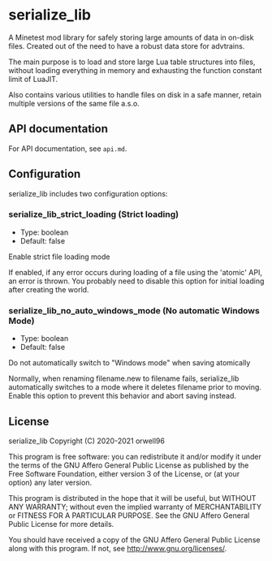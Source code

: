 # serialize_lib
A Minetest mod library for safely storing large amounts of data in on-disk files.
Created out of the need to have a robust data store for advtrains.

The main purpose is to load and store large Lua table structures into files, without loading everything in memory and exhausting the function constant limit of LuaJIT.

Also contains various utilities to handle files on disk in a safe manner, retain multiple versions of the same file a.s.o.

## API documentation

For API documentation, see `api.md`.

## Configuration

serialize_lib includes two configuration options:

### serialize_lib_strict_loading (Strict loading)
  * Type: boolean
  * Default: false

Enable strict file loading mode

If enabled, if any error occurs during loading of a file using the 'atomic' API, an error is thrown. You probably need to disable this option for initial loading after creating the world.

### serialize_lib_no_auto_windows_mode (No automatic Windows Mode)
  * Type: boolean
  * Default: false

Do not automatically switch to "Windows mode" when saving atomically

Normally, when renaming filename.new to filename fails, serialize_lib automatically switches to a mode where it deletes filename prior to moving. Enable this option to prevent this behavior and abort saving instead.

## License
serialize_lib
Copyright (C) 2020-2021 orwell96

This program is free software: you can redistribute it and/or modify
it under the terms of the GNU Affero General Public License as published by
the Free Software Foundation, either version 3 of the License, or
(at your option) any later version.

This program is distributed in the hope that it will be useful,
but WITHOUT ANY WARRANTY; without even the implied warranty of
MERCHANTABILITY or FITNESS FOR A PARTICULAR PURPOSE.  See the
GNU Affero General Public License for more details.

You should have received a copy of the GNU Affero General Public License
along with this program.  If not, see <http://www.gnu.org/licenses/>.
